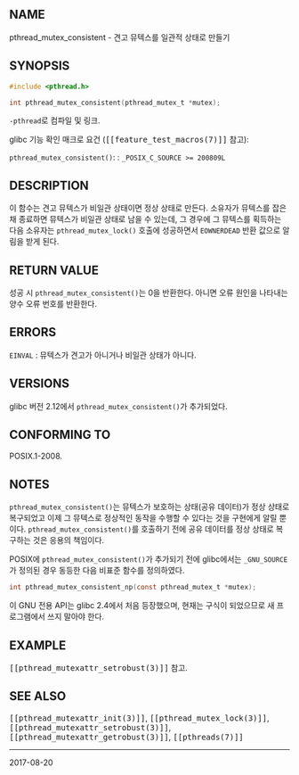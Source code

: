 ## NAME

pthread_mutex_consistent - 견고 뮤텍스를 일관적 상태로 만들기

## SYNOPSIS

```c
#include <pthread.h>

int pthread_mutex_consistent(pthread_mutex_t *mutex);
```

`-pthread`로 컴파일 및 링크.

glibc 기능 확인 매크로 요건 (<tt>[[feature_test_macros(7)]]</tt> 참고):

`pthread_mutex_consistent()`:
:   `_POSIX_C_SOURCE >= 200809L`

## DESCRIPTION

이 함수는 견고 뮤텍스가 비일관 상태이면 정상 상태로 만든다. 소유자가 뮤텍스를 잡은 채 종료하면 뮤텍스가 비일관 상태로 남을 수 있는데, 그 경우에 그 뮤텍스를 획득하는 다음 소유자는 `pthread_mutex_lock()` 호출에 성공하면서 `EOWNERDEAD` 반환 값으로 알림을 받게 된다.

## RETURN VALUE

성공 시 `pthread_mutex_consistent()`는 0을 반환한다. 아니면 오류 원인을 나타내는 양수 오류 번호를 반환한다.

## ERRORS

`EINVAL`
:   뮤텍스가 견고가 아니거나 비일관 상태가 아니다.

## VERSIONS

glibc 버전 2.12에서 `pthread_mutex_consistent()`가 추가되었다.

## CONFORMING TO

POSIX.1-2008.

## NOTES

`pthread_mutex_consistent()`는 뮤텍스가 보호하는 상태(공유 데이터)가 정상 상태로 복구되었고 이제 그 뮤텍스로 정상적인 동작을 수행할 수 있다는 것을 구현에게 알릴 뿐이다. `pthread_mutex_consistent()`를 호출하기 전에 공유 데이터를 정상 상태로 복구하는 것은 응용의 책임이다.

POSIX에 `pthread_mutex_consistent()`가 추가되기 전에 glibc에서는 `_GNU_SOURCE`가 정의된 경우 동등한 다음 비표준 함수를 정의하였다.

```c
int pthread_mutex_consistent_np(const pthread_mutex_t *mutex);
```

이 GNU 전용 API는 glibc 2.4에서 처음 등장했으며, 현재는 구식이 되었으므로 새 프로그램에서 쓰지 말아야 한다.

## EXAMPLE

<tt>[[pthread_mutexattr_setrobust(3)]]</tt> 참고.

## SEE ALSO

<tt>[[pthread_mutexattr_init(3)]]</tt>, <tt>[[pthread_mutex_lock(3)]]</tt>, <tt>[[pthread_mutexattr_setrobust(3)]]</tt>, <tt>[[pthread_mutexattr_getrobust(3)]]</tt>, <tt>[[pthreads(7)]]</tt>

----

2017-08-20
